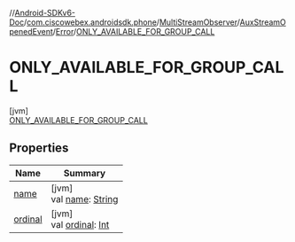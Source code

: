 //[Android-SDKv6-Doc](../../../../../../index.md)/[com.ciscowebex.androidsdk.phone](../../../../index.md)/[MultiStreamObserver](../../../index.md)/[AuxStreamOpenedEvent](../../index.md)/[Error](../index.md)/[ONLY_AVAILABLE_FOR_GROUP_CALL](index.md)

# ONLY_AVAILABLE_FOR_GROUP_CALL

[jvm]\
[ONLY_AVAILABLE_FOR_GROUP_CALL](index.md)

## Properties

| Name | Summary |
|---|---|
| [name](../../../../../com.ciscowebex.androidsdk.team/-list-team-membership-result/-bad-request/index.md#-372974862%2FProperties%2F-411797461) | [jvm]<br>val [name](../../../../../com.ciscowebex.androidsdk.team/-list-team-membership-result/-bad-request/index.md#-372974862%2FProperties%2F-411797461): [String](https://kotlinlang.org/api/latest/jvm/stdlib/kotlin/-string/index.html) |
| [ordinal](../../../../../com.ciscowebex.androidsdk.team/-list-team-membership-result/-bad-request/index.md#-739389684%2FProperties%2F-411797461) | [jvm]<br>val [ordinal](../../../../../com.ciscowebex.androidsdk.team/-list-team-membership-result/-bad-request/index.md#-739389684%2FProperties%2F-411797461): [Int](https://kotlinlang.org/api/latest/jvm/stdlib/kotlin/-int/index.html) |
